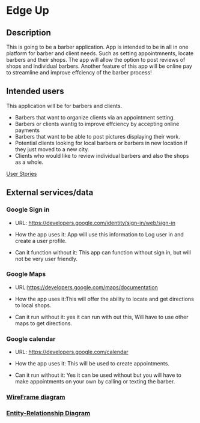 # Edge Up

## Description

This is going to be a barber application. App is intended to be in all in one platform for barber and client needs.
Such as setting appointmnents, locate barbers and their shops. The app will allow the option to post reviews of shops and individual barbers.
Another feature of this app will be online pay to streamline and improve effciency of the barber process! 


## Intended users

This application will be for barbers and clients.

* Barbers that want to organize clients via an appointment setting. 
* Barbers or clients wantig to improve effciency by accepting online payments 
* Barbers that want to be able to post pictures displaying their work. 
* Potential clients looking for local barbers or barbers in new location if they just moved to a new city. 
* Clients who would like to review individual barbers and also the shops as a whole.

[User Stories](user-stories.md)

## External services/data 

### Google Sign in
* URL: https://developers.google.com/identity/sign-in/web/sign-in

* How the app uses it: App will use this information to Log user in
and create a user profile.

* Can it function without it: This app can function without sign in,  but will 
not be very user friendly.

### Google Maps
* URL:https://developers.google.com/maps/documentation

* How the app uses it:This will offer the ability to locate and
get directions to local shops.

* Can it run without it: yes it can run with out this, Will have to use other 
maps to get directions.
### Google calendar
* URL: https://developers.google.com/calendar

* How the app uses it: This will be used to create appointments.

* Can it run without it: Yes it can be used without but you will have to make appointments
on your own by calling or texting the barber.


### [WireFrame diagram](wireframe.md)

### [Entity-Relationship Diagram](erd.md)





